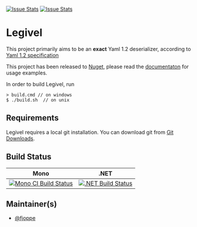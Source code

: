 [![Issue Stats](http://issuestats.com/github/fjoppe/Legivel/badge/issue)](http://issuestats.com/github/fjoppe/Legivel)
[![Issue Stats](http://issuestats.com/github/fjoppe/Legivel/badge/pr)](http://issuestats.com/github/fjoppe/Legivel)

# Legivel

This project primarily aims to be an **exact** Yaml 1.2 deserializer, according to [Yaml 1.2 specification](http://www.yaml.org/spec/1.2/spec.html)

This project has been released to [Nuget](https://www.nuget.org/packages/Legivel/), please read the [documentaton](https://fjoppe.github.io/Legivel/) for usage examples.

In order to build Legivel, run 

    > build.cmd // on windows    
    $ ./build.sh  // on unix
    

## Requirements

Legivel requires a local git installation. You can download git from [Git Downloads](https://git-scm.com/downloads).

## Build Status

Mono | .NET
---- | ----
[![Mono CI Build Status](https://img.shields.io/travis/fjoppe/Legivel/master.svg)](https://travis-ci.org/fjoppe/Legivel) | [![.NET Build Status](https://img.shields.io/appveyor/ci/fjoppe/Legivel/master.svg)](https://ci.appveyor.com/project/fjoppe/Legivel)

## Maintainer(s)

- [@fjoppe](https://github.com/fjoppe)

